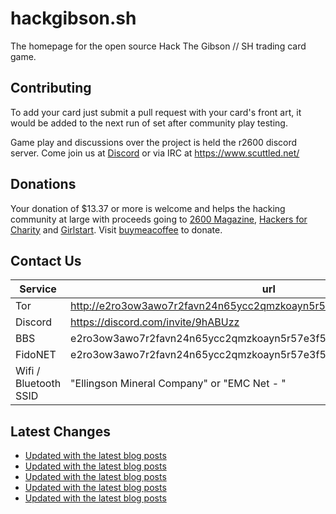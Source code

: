 # hackgibson.sh
The homepage for the open source Hack The Gibson // SH trading card game.


## Contributing

To add your card just submit a pull request with your card's front art, it would be added to the next run of set after community play testing.

Game play and discussions over the project is held the r2600 discord server. Come join us at [Discord](https://discord.com/invite/9hABUzz) or via IRC at https://www.scuttled.net/


## Donations

Your donation of $13.37 or more is welcome and helps the hacking community at large with proceeds going to [2600 Magazine](https://2600.com/), [Hackers for Charity](https://hackersforcharity.org) and [Girlstart](https://girlstart.org).  Visit [buymeacoffee](https://www.buymeacoffee.com/hackgibson.sh) to donate.


## Contact Us

Service | url
-|-
Tor | http://e2ro3ow3awo7r2favn24n65ycc2qmzkoayn5r57e3f56nvjwdcgg32ad.onion
Discord | https://discord.com/invite/9hABUzz
BBS | e2ro3ow3awo7r2favn24n65ycc2qmzkoayn5r57e3f56nvjwdcgg32ad.onion:23
FidoNET | e2ro3ow3awo7r2favn24n65ycc2qmzkoayn5r57e3f56nvjwdcgg32ad.onion:24554
Wifi / Bluetooth SSID | "Ellingson Mineral Company" or "EMC Net - <fidonet address>"

## Latest Changes
<!-- BLOG-POST-LIST:START -->
- [Updated with the latest blog posts](https://github.com/DFW2600/hackgibson.sh/commit/37b4beb0d824cc3b01d39970dd928d2ebf52eac8)
- [Updated with the latest blog posts](https://github.com/DFW2600/hackgibson.sh/commit/1a8695a79e5f28f45fece8fb7f9fddc1df3059f5)
- [Updated with the latest blog posts](https://github.com/DFW2600/hackgibson.sh/commit/93e875c9c0696fb2e3daa6b23b0a4abefcc8868a)
- [Updated with the latest blog posts](https://github.com/DFW2600/hackgibson.sh/commit/e9e05224a236967c39fcaf39f821d728ff8d3c8d)
- [Updated with the latest blog posts](https://github.com/DFW2600/hackgibson.sh/commit/2eff3bcd0e419f203585d16f4c42c7e83551a7ba)
<!-- BLOG-POST-LIST:END -->
